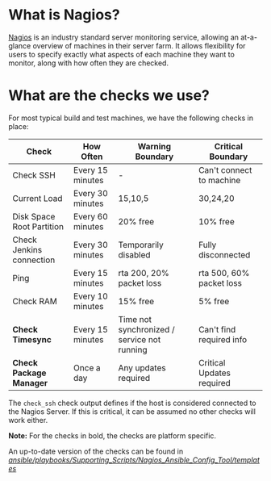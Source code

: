 # What is Nagios?

[Nagios](https://www.nagios.org/) is an industry standard server monitoring service, allowing an at-a-glance overview of machines in their server farm. It allows flexibility for users to specify exactly what aspects of each machine they want to monitor, along with how often they are checked. 

# What are the checks we use?

For most typical build and test machines, we have the following checks in place:

| Check | How Often | Warning Boundary | Critical Boundary |
|-|-|-|-|
| Check SSH | Every 15 minutes | - | Can't connect to machine |
| Current Load | Every 30 minutes | 15,10,5 | 30,24,20 |
| Disk Space Root Partition | Every 60 minutes | 20% free | 10% free |
| Check Jenkins connection | Every 30 minutes | Temporarily disabled | Fully disconnected|
| Ping | Every 15 minutes | rta 200, 20% packet loss | rta 500, 60% packet loss |
| Check RAM | Every 10 minutes | 15% free | 5% free |
| **Check Timesync** | Every 15 minutes | Time not synchronized / service not running | Can't find required info |
| **Check Package Manager** | Once a day  | Any updates required | Critical Updates required |

The `check_ssh` check output defines if the host is considered connected to the Nagios Server. If this is critical, it can be assumed no other checks will work either.

**Note:** For the checks in bold, the checks are platform specific.

An up-to-date version of the checks can be found in [_ansible/playbooks/Supporting_Scripts/Nagios_Ansible_Config_Tool/templates_](https://github.com/AdoptOpenJDK/openjdk-infrastructure/tree/master/ansible/playbooks/Supporting_Scripts/Nagios_Ansible_Config_tool/templates)